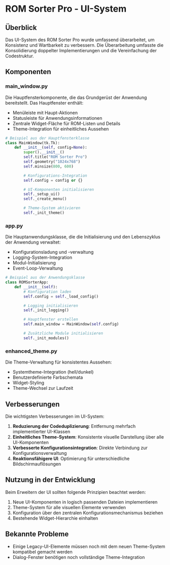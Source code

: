 # ROM Sorter Pro - UI-System

## Überblick

Das UI-System des ROM Sorter Pro wurde umfassend überarbeitet, um Konsistenz und Wartbarkeit zu verbessern. Die Überarbeitung umfasste die Konsolidierung doppelter Implementierungen und die Vereinfachung der Codestruktur.

## Komponenten

### main_window.py

Die Hauptfensterkomponente, die das Grundgerüst der Anwendung bereitstellt. Das Hauptfenster enthält:

- Menüleiste mit Haupt-Aktionen
- Statusleiste für Anwendungsinformationen
- Zentrale Widget-Fläche für ROM-Listen und Details
- Theme-Integration für einheitliches Aussehen

```python
# Beispiel aus der Hauptfensterklasse
class MainWindow(tk.Tk):
    def __init__(self, config=None):
        super().__init__()
        self.title("ROM Sorter Pro")
        self.geometry("1024x768")
        self.minsize(800, 600)

        # Konfigurations-Integration
        self.config = config or {}

        # UI-Komponenten initialisieren
        self._setup_ui()
        self._create_menu()

        # Theme-System aktivieren
        self._init_theme()
```

### app.py

Die Hauptanwendungsklasse, die die Initialisierung und den Lebenszyklus der Anwendung verwaltet:

- Konfigurationsladung und -verwaltung
- Logging-System-Integration
- Modul-Initialisierung
- Event-Loop-Verwaltung

```python
# Beispiel aus der Anwendungsklasse
class ROMSorterApp:
    def __init__(self):
        # Konfiguration laden
        self.config = self._load_config()

        # Logging initialisieren
        self._init_logging()

        # Hauptfenster erstellen
        self.main_window = MainWindow(self.config)

        # Zusätzliche Module initialisieren
        self._init_modules()
```

### enhanced_theme.py

Die Theme-Verwaltung für konsistentes Aussehen:

- Systemtheme-Integration (hell/dunkel)
- Benutzerdefinierte Farbschemata
- Widget-Styling
- Theme-Wechsel zur Laufzeit

## Verbesserungen

Die wichtigsten Verbesserungen im UI-System:

1. **Reduzierung der Codeduplizierung**: Entfernung mehrfach implementierter UI-Klassen
2. **Einheitliches Theme-System**: Konsistente visuelle Darstellung über alle UI-Komponenten
3. **Verbesserte Konfigurationsintegration**: Direkte Verbindung zur Konfigurationsverwaltung
4. **Reaktionsfähigere UI**: Optimierung für unterschiedliche Bildschirmauflösungen

## Nutzung in der Entwicklung

Beim Erweitern der UI sollten folgende Prinzipien beachtet werden:

1. Neue UI-Komponenten in logisch passenden Dateien implementieren
2. Theme-System für alle visuellen Elemente verwenden
3. Konfiguration über den zentralen Konfigurationsmechanismus beziehen
4. Bestehende Widget-Hierarchie einhalten

## Bekannte Probleme

- Einige Legacy-UI-Elemente müssen noch mit dem neuen Theme-System kompatibel gemacht werden
- Dialog-Fenster benötigen noch vollständige Theme-Integration

